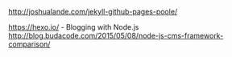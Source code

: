 http://joshualande.com/jekyll-github-pages-poole/

https://hexo.io/ - Blogging with Node.js
http://blog.budacode.com/2015/05/08/node-js-cms-framework-comparison/